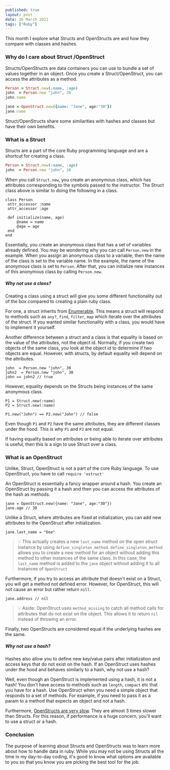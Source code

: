 ```yaml
---
published: true
layout: post
date: 26 March 2021
tags: ["Ruby"]
---
```


This month I explore what Structs and OpenStructs are and how they compare with classes and hashes.

### Why do I care about Struct /OpenStruct

Structs/OpenStructs are data containers you can use to bundle a set of values together in an object. Once you create a Struct/OpenStruct, you can access the attributes as a method.

```ruby
Person = Struct.new(:name, :age)
john  = Person.new "john", 30
john.name

jane = OpenStruct.new({name: "Jane", age:"30"})
jane.name

```

Struct/OpenStructs share some similarities with hashes and classes but have their own benefits.

### What is a Struct

Structs are a part of the core Ruby programming language and are a shortcut for creating a class.

```ruby
Person = Struct.new(:name, :age)
john  = Person.new "john", 30
```

When you call `Struct.new`, you create an anonymous class, which has attributes corresponding to the symbols passed to the instructor. The Struct class above is similar to doing the following in a class.

```
class Person
 attr_accessor :name
 attr_accessor :age

 def initialize(name, age)
     @name = name
     @age = age
 end
end
```

Essentially, you create an anonymous class that has a set of variables already defined.
You may be wondering why you can call `Person.new` in the example. When you assign an anonymous class to a variable, then the name of the class is set to the variable name. In the example, the name of the anonymous class is set to `Person`. After that, you can initialize new instances of this anonymous class by calling `Person.new`.

##### Why not use a class?

Creating a class using a struct will give you some different functionality out of the box compared to creating a plain ruby class.

For one, a struct inherits from [Enumerable](https://ruby-doc.org/core-3.0.0/Enumerable.html). This means a struct will respond to methods such as `any?`, `find`, `filter`, `map` which iterate over the attributes of the struct. If you wanted similar functionality with a class, you would have to implement it yourself.

Another difference between a struct and a class is that equality is based on the value of the attributes, not the object id. Normally, if you create two objects of the same class, you look at the object id to determine if two objects are equal. However, with structs, by default equality will depend on the attributes.

```
john  = Person.new "john", 30
john2  = Person.new "john", 30
john == john2 // true
```

However, equality depends on the Structs being instances of the same anonymous class.

```
P1 = Struct.new(:name)
P2 = Struct.new(:name)

P1.new("John") == P2.new("John") // false
```

Even though `P1` and `P2` have the same attributes, they are different classes under the hood. This is why `P1` and `P2` are not equal.

If having equality based on attributes or being able to iterate over attributes is useful, then this is a sign to use Struct over a class.

### What is an OpenStruct

Unlike, Struct, OpenStruct is not a part of the core Ruby language. To use OpenStruct, you have to call `require 'ostruct'`

An OpenStruct is essentially a fancy wrapper around a hash.
You create an OpenStruct by passing it a hash and then you can access the attributes of the hash as methods.

```
jane = OpenStruct.new({name: "Jane", age:"30"})
jane.age // 30
```

Unlike a Struct, where attributes are fixed at initialization, you can add new attributes to the OpenStruct after initialization.

```
jane.last_name = "Doe"
```

> 💡 This actually creates a new `last_name` method on the open struct instance by using `define_singleton_method`. `define_singleton_method` allows you to create a new method for an object without adding this method to other instances of the same class. In this case, the `last_name` method is added to the `jane` object without adding it to all instances of `OpenStruct`

Furthermore, if you try to access an attribute that doesn't exist on a Struct, you will get a method not defined error. However, for OpenStruct, this will not cause an error but rather return `nill`.

```
jane.address // nil
```

> 💡 Aside: OpenStruct uses `method_missing` to catch all method calls for attributes that do not exist on the object. This allows it to return `nil` instead of throwing an error.

Finally, two OpenStructs are considered equal if the underlying hashes are the same.

##### Why not use a hash?

Hashes also allow you to define new key/value pairs after initialization and access keys that do not exist on the hash. If an OpenStruct uses hashes under the hood and behaves similarly to a hash, why not use a hash?

Well, even though an OpenStruct is implemented using a hash, it is not a hash! You don't have access to methods such as `length`, `compact` etc that you have for a hash. Use OpenStruct when you need a simple object that responds to a set of methods. For example, if you need to pass it as a param to a method that expects an object and not a hash.

Furthermore, [OpenStructs are very slow](https://palexander.posthaven.com/ruby-data-object-comparison-or-why-you-should-never-ever-use-openstruct). They are almost 3 times slower than Structs. For this reason, if performance is a huge concern, you'll want to use a struct or a hash.

### Conclusion

The purpose of learning about Structs and OpenStructs was to learn more about how to handle data in ruby. While you may not be using Structs all the time in my day-to-day coding, it's good to know what options are available to you so that you know you are picking the best tool for the job.
